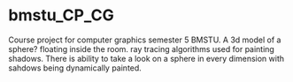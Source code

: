 # bmstu_CP_CG
Course project for computer graphics semester 5 BMSTU. A 3d model of a sphere? floating inside the room. ray tracing algorithms used for painting shadows.
There is ability to take a look on a sphere in every dimension with sahdows being dynamically painted.

